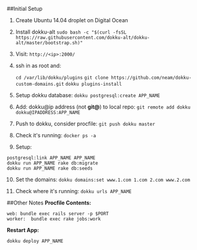 ##Initial Setup

1. Create Ubuntu 14.04 droplet on Digital Ocean
2. Install dokku-alt `sudo bash -c "$(curl -fsSL https://raw.githubusercontent.com/dokku-alt/dokku-alt/master/bootstrap.sh)"`
3. Visit: `http://<ip>:2000/`
4. ssh in as root and:

    `cd /var/lib/dokku/plugins`
	`git clone https://github.com/neam/dokku-custom-domains.git`
	`dokku plugins-install`
	
5. Setup dokku database:
    `dokku postgresql:create APP_NAME`
	
6. Add: dokku@ip address (not **git@**) to local repo:
	`git remote add dokku dokku@IPADDRESS:APP_NAME`

7. Push to dokku, consider procfile:
    `git push dokku master`

8. Check it's running:
	`docker ps -a`
	
9. Setup:

```
postgresql:link APP_NAME APP_NAME
dokku run APP_NAME rake db:migrate	
dokku run APP_NAME rake db:seeds
```

10. Set the domains:
	`dokku domains:set www.1.com 1.com 2.com www.2.com`

11. Check where it's running:
	`dokku urls APP_NAME`

##Other Notes
**Procfile Contents:**

	web: bundle exec rails server -p $PORT
	worker:  bundle exec rake jobs:work

**Restart App:**

	dokku deploy APP_NAME
